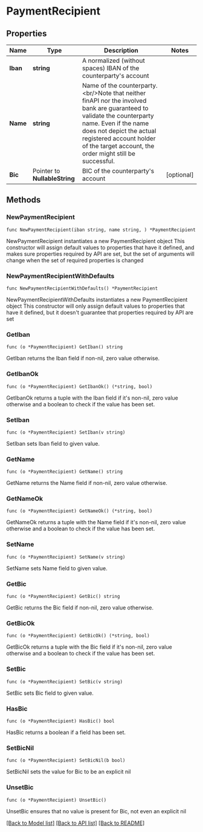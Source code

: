 # PaymentRecipient

## Properties

Name | Type | Description | Notes
------------ | ------------- | ------------- | -------------
**Iban** | **string** | A normalized (without spaces) IBAN of the counterparty&#39;s account | 
**Name** | **string** | Name of the counterparty.&lt;br/&gt;Note that neither finAPI nor the involved bank are guaranteed to validate the counterparty name. Even if the name does not depict the actual registered account holder of the target account, the order might still be successful. | 
**Bic** | Pointer to **NullableString** | BIC of the counterparty&#39;s account | [optional] 

## Methods

### NewPaymentRecipient

`func NewPaymentRecipient(iban string, name string, ) *PaymentRecipient`

NewPaymentRecipient instantiates a new PaymentRecipient object
This constructor will assign default values to properties that have it defined,
and makes sure properties required by API are set, but the set of arguments
will change when the set of required properties is changed

### NewPaymentRecipientWithDefaults

`func NewPaymentRecipientWithDefaults() *PaymentRecipient`

NewPaymentRecipientWithDefaults instantiates a new PaymentRecipient object
This constructor will only assign default values to properties that have it defined,
but it doesn't guarantee that properties required by API are set

### GetIban

`func (o *PaymentRecipient) GetIban() string`

GetIban returns the Iban field if non-nil, zero value otherwise.

### GetIbanOk

`func (o *PaymentRecipient) GetIbanOk() (*string, bool)`

GetIbanOk returns a tuple with the Iban field if it's non-nil, zero value otherwise
and a boolean to check if the value has been set.

### SetIban

`func (o *PaymentRecipient) SetIban(v string)`

SetIban sets Iban field to given value.


### GetName

`func (o *PaymentRecipient) GetName() string`

GetName returns the Name field if non-nil, zero value otherwise.

### GetNameOk

`func (o *PaymentRecipient) GetNameOk() (*string, bool)`

GetNameOk returns a tuple with the Name field if it's non-nil, zero value otherwise
and a boolean to check if the value has been set.

### SetName

`func (o *PaymentRecipient) SetName(v string)`

SetName sets Name field to given value.


### GetBic

`func (o *PaymentRecipient) GetBic() string`

GetBic returns the Bic field if non-nil, zero value otherwise.

### GetBicOk

`func (o *PaymentRecipient) GetBicOk() (*string, bool)`

GetBicOk returns a tuple with the Bic field if it's non-nil, zero value otherwise
and a boolean to check if the value has been set.

### SetBic

`func (o *PaymentRecipient) SetBic(v string)`

SetBic sets Bic field to given value.

### HasBic

`func (o *PaymentRecipient) HasBic() bool`

HasBic returns a boolean if a field has been set.

### SetBicNil

`func (o *PaymentRecipient) SetBicNil(b bool)`

 SetBicNil sets the value for Bic to be an explicit nil

### UnsetBic
`func (o *PaymentRecipient) UnsetBic()`

UnsetBic ensures that no value is present for Bic, not even an explicit nil

[[Back to Model list]](../README.md#documentation-for-models) [[Back to API list]](../README.md#documentation-for-api-endpoints) [[Back to README]](../README.md)


